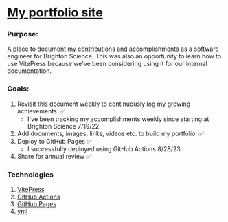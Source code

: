 # [My portfolio site](https://lauraabend.dev/)

### Purpose: 
A place to document my contributions and accomplishments as a software engineer for Brighton Science. This was also an opportunity to learn how to use VitePress because we've been considering using it for our internal documentation.

### Goals:
1. Revisit this document weekly to continuously log my growing achievements. ✅
    - I've been tracking my accomplishments weekly since starting at Brighton Science 7/19/22.
1. Add documents, images, links, videos etc. to build my portfolio. ✅
1. Deploy to GitHub Pages ✅
    - I successfully deployed using GitHub Actions 8/28/23.
1. Share for annual review ✅

### Technologies
1. [VitePress](https://vitepress.dev/)
1. [GitHub Actions](https://github.com/features/actions)
1. [GitHub Pages](https://pages.github.com/)
1. [yml](https://yaml.org/)
